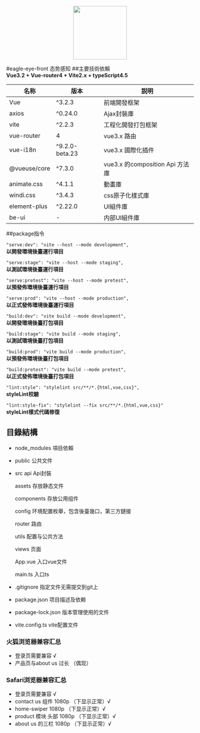<p align="center">
  <img width="144px" src="https://lianantech.com/commonImg/mail/hermit-logo.png" />
</p>

#eagle-eye-front 态势感知
##主要技術依賴  
**Vue3.2 + Vue-router4 + Vite2.x + typeScript4.5**

|  名称   |  版本   | 説明  |
|  ---- |  ----  | ----  |
|  Vue |  ^3.2.3  | 前端開發框架  |  
|  axios |  ^0.24.0  | Ajax封裝庫  |
|  vite |  ^2.2.3  | 工程化開發打包框架  |
|  vue-router |  4  | vue3.x 路由  |
|  vue-i18n |  ^9.2.0-beta.23  | vue3.x 國際化插件  |
|  @vueuse/core |  ^7.3.0  | vue3.x 的composition Api 方法庫  |
|  animate.css |  ^4.1.1  | 動畫庫  |
|  windi.css | ^3.4.3  | css原子化樣式庫  |
|  element-plus |  ^2.22.0  | UI組件庫  |
|  be-ui |  -  | 内部UI組件庫  |
##package指令

`"serve:dev": "vite --host --mode development",`  
**以開發環境後臺運行項目**  

`"serve:stage": "vite --host --mode staging",`  
**以測試環境後臺運行項目**  

`"serve:pretest": "vite --host --mode pretest",`  
**以預發佈環境後臺運行項目**  

`"serve:prod": "vite --host --mode production",`  
**以正式發佈環境後臺運行項目**  

`"build:dev": "vite build --mode development",`  
**以開發環境後臺打包項目**

`"build:stage": "vite build --mode staging",`  
**以測試環境後臺打包項目**

`"build:prod": "vite build --mode production",`  
**以預發佈環境後臺打包項目**

`"build:pretest": "vite build --mode pretest",`  
**以正式發佈環境後臺打包項目**  

`"lint:style": "stylelint src/**/*.{html,vue,css}",`  
**styleLint校驗**  

`"lint:style-fix": "stylelint --fix src/**/*.{html,vue,css}"`  
**styleLint樣式代碼修復**  

## 目錄結構
* node_modules  項目依賴
* public 公共文件
* src 
  api  Api封裝

  assets  存放静态文件

  components 存放公用组件

  config  环境配置枚舉，包含後臺幾口，第三方鏈接  

  router  路由

  utils  配置与公共方法  

  views  页面  

  App.vue 入口vue文件

  main.ts  入口ts

* .gitignore 指定文件无需提交到git上

* package.json 项目描述及依赖

* package-lock.json 版本管理使用的文件

* vite.config.ts vite配置文件

### 火狐浏览器兼容汇总
* 登录页需要兼容  √
* 产品页与about us 过长 （偶现）
### Safari浏览器兼容汇总
* 登录页需要兼容  √
* contact us 组件 1080p （下显示正常）√
* home-swiper 1080p （下显示正常）√
* product 模块 头部 1080p （下显示正常）√
* about us 的三栏 1080p （下显示正常）√
